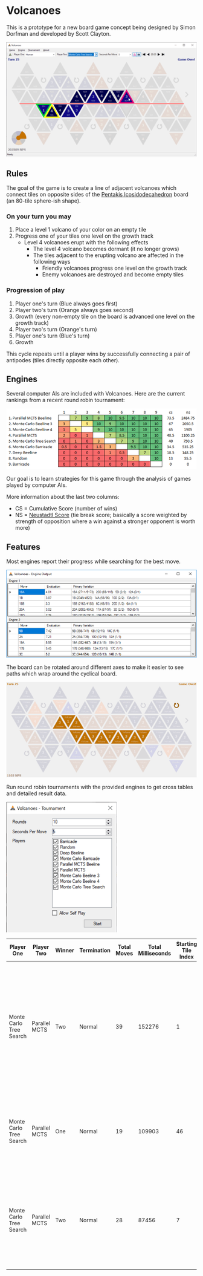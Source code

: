 # Volcanoes
This is a prototype for a new board game concept being designed by Simon Dorfman and developed by Scott Clayton.

![Board Concept](Concept/History/z-history-20200125.png)

## Rules
The goal of the game is to create a line of adjacent volcanoes which connect tiles on 
opposite sides of the [Pentakis Icosidodecahedron](https://en.wikipedia.org/wiki/Pentakis_icosidodecahedron) board (an 80-tile sphere-ish shape).

### On your turn you may
1. Place a level 1 volcano of your color on an empty tile
2. Progress one of your tiles one level on the growth track
   * Level 4 volcanoes erupt with the following effects
      * The level 4 volcano becomes dormant (it no longer grows)
      * The tiles adjacent to the erupting volcano are affected in the following ways
         * Friendly volcanoes progress one level on the growth track
         * Enemy volcanoes are destroyed and become empty tiles

### Progression of play
1. Player one's turn (Blue always goes first)
2. Player two's turn (Orange always goes second)
3. Growth (every non-empty tile on the board is advanced one level on the growth track)
4. Player two's turn (Orange's turn)
5. Player one's turn (Blue's turn)
6. Growth

This cycle repeats until a player wins by successfully connecting a pair of antipodes (tiles directly opposite each other). 

## Engines
Several computer AIs are included with Volcanoes. Here are the current rankings from a recent round robin tournament:

![Engine Cross Table](Concept/History/z-cross-table-20200125.png)

Our goal is to learn strategies for this game through the analysis of games played by computer AIs.

More information about the last two columns:

* CS = Cumulative Score (number of wins)
* NS = [Neustadtl Score](https://en.wikipedia.org/wiki/Sonneborn%E2%80%93Berger_score) (tie break score; basically a score weighted by strength of opposition where a win against a stronger opponent is worth more)

## Features
Most engines report their progress while searching for the best move.

![Engine Output](Concept/History/z-history-20181231c.png)

The board can be rotated around different axes to make it easier to see paths which wrap around the cyclical board.

![Board Rotation](Concept/History/z-history-20181231b.gif)

Run round robin tournaments with the provided engines to get cross tables and detailed result data.

![Board Rotation](Concept/History/z-history-20181231d.png)

| Player One              | Player Two    | Winner | Termination | Total Moves | Total Milliseconds | Starting Tile Index | Transcript                                                                                                                            | Winning Path                                    |
| ----------------------- | ------------- | ------ | ----------- | ----------- | ------------------ | ------------------- | ------------------------------------------------------------------------------------------------------------------------------------- | ----------------------------------------------- |
| Monte Carlo Tree Search | Parallel MCTS | Two    | Normal      | 39          | 152276             | 1                   | N01 N19 G N03 N04 G S24 N15 G S17 N17 G S15 N04 G N23 S04 G S34 S01 G S13 S03 G S10 S13+ G S03 S02 G S02+ S03+ G N19 N05 G S04 N19+ G | N13 N03 N04 N05 N19 N20 N39 N38 S28 S29 S12 S13 |
| Monte Carlo Tree Search | Parallel MCTS | One    | Normal      | 19          | 109903             | 46                  | S39 N24 G S03 S10 G N11 S08 G N04 S01 G N19 S02 G N01 N07 G S02                                                                       | N10 N11 N27 N28 S38 S39 S20 S19 S05 S01 S02 S10 |
| Monte Carlo Tree Search | Parallel MCTS | Two    | Normal      | 28          | 87456              | 7                   | N09 N07 G N11 N10 G N21 N11+ G N39 N02 G N14 N13 G N01+ N04 G N02 N05+ G N04 N16 G N16+ N03+ G N04                                    | N38 N37 N18 N19 N05 N04 N03 N13 N12 N29 N28 S38 |
